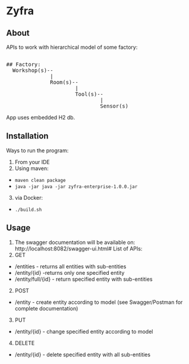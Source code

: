 # Zyfra
## About
APIs to work with hierarchical model of some factory:
<pre> 
## Factory:
  Workshop(s)--  
              |  
              Room(s)--  
                      |  
                      Tool(s)--  
                              |  
                              Sensor(s)  
</pre> 
App uses embedded H2 db.

## Installation
Ways to run the program:
1. From your IDE
2. Using maven: 
* `maven clean package`
* `java -jar java -jar zyfra-enterprise-1.0.0.jar`
3. via Docker:
* `./build.sh`

## Usage
1. The swagger documentation will be available on: 
http://localhost:8082/swagger-ui.html#
List of APIs:
1. GET
* /entities  - returns all entities with sub-entities
* /entity/{id} -returns only one specified entity
* /entity/full/{id} - return specified entity with sub-entities
2. POST
* /entity  - create entity according to model (see Swagger/Postman for complete documentation)
3. PUT
* /entity/{id} - change specified entity according to model
4. DELETE
* /entity/{id} - delete specified entity with all sub-entities
